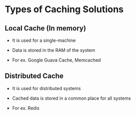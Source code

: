 # Types of Caching Solutions

## Local Cache (In memory)

- It is used for a single-machine

- Data is stored in the RAM of the system

- For ex. Google Guava Cache, Memcached

## Distributed Cache

- It is used for distributed systems

- Cached data is stored in a common place for all systems

- For ex. Redis
